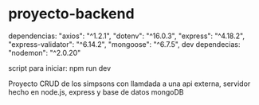 # proyecto-backend
dependencias:
    "axios": "^1.2.1",
    "dotenv": "^16.0.3",
    "express": "^4.18.2",
    "express-validator": "^6.14.2",
    "mongoose": "^6.7.5",
dev dependecias:
    "nodemon": "^2.0.20"

script para iniciar:
    npm run dev

Proyecto CRUD de los simpsons con llamdada a una api externa,
 servidor hecho en node.js, express y base de datos mongoDB